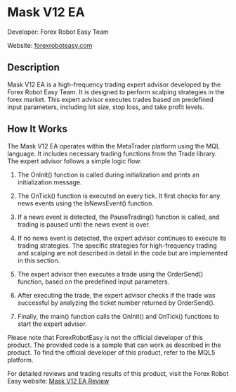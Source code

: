 # Mask V12 EA

Developer: Forex Robot Easy Team

Website: [forexroboteasy.com](https://forexroboteasy.com/forex-robot-review/mask-v12-ea-review-scalping-expert-advisor-with-high-frequency-trading/)

## Description

Mask V12 EA is a high-frequency trading expert advisor developed by the Forex Robot Easy Team. It is designed to perform scalping strategies in the forex market. This expert advisor executes trades based on predefined input parameters, including lot size, stop loss, and take profit levels.

## How It Works

The Mask V12 EA operates within the MetaTrader platform using the MQL language. It includes necessary trading functions from the Trade library. The expert advisor follows a simple logic flow:

1. The OnInit() function is called during initialization and prints an initialization message.

2. The OnTick() function is executed on every tick. It first checks for any news events using the IsNewsEvent() function.

3. If a news event is detected, the PauseTrading() function is called, and trading is paused until the news event is over.

4. If no news event is detected, the expert advisor continues to execute its trading strategies. The specific strategies for high-frequency trading and scalping are not described in detail in the code but are implemented in this section.

5. The expert advisor then executes a trade using the OrderSend() function, based on the predefined input parameters.

6. After executing the trade, the expert advisor checks if the trade was successful by analyzing the ticket number returned by OrderSend().

7. Finally, the main() function calls the OnInit() and OnTick() functions to start the expert advisor.

Please note that ForexRobotEasy is not the official developer of this product. The provided code is a sample that can work as described in the product. To find the official developer of this product, refer to the MQL5 platform.

For detailed reviews and trading results of this product, visit the Forex Robot Easy website: [Mask V12 EA Review](https://forexroboteasy.com/forex-robot-review/mask-v12-ea-review-scalping-expert-advisor-with-high-frequency-trading/)

